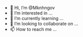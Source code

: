 - 👋 Hi, I’m @Mknhngov
- 👀 I’m interested in ...
- 🌱 I’m currently learning ...
- 💞️ I’m looking to collaborate on ...
- 📫 How to reach me ...

<!---
Mknhngov/Mknhngov is a ✨ special ✨ repository because its `README.md` (this file) appears on your GitHub profile.
You can click the Preview link to take a look at your changes.
--->
